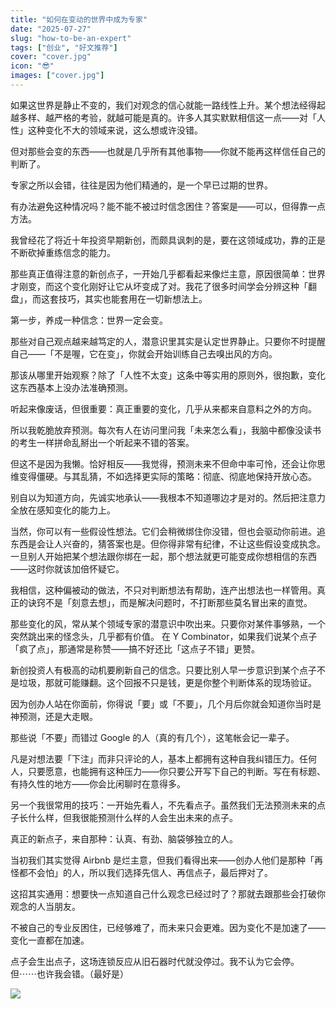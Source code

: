 ```yaml
---
title: "如何在变动的世界中成为专家"
date: "2025-07-27"
slug: "how-to-be-an-expert"
tags: ["创业", "好文推荐"]
cover: "cover.jpg"
icon: "😎"
images: ["cover.jpg"]
---
```

如果这世界是静止不变的，我们对观念的信心就能一路线性上升。某个想法经得起越多样、越严格的考验，就越可能是真的。许多人其实默默相信这一点——对「人性」这种变化不大的领域来说，这么想或许没错。



但对那些会变的东西——也就是几乎所有其他事物——你就不能再这样信任自己的判断了。



专家之所以会错，往往是因为他们精通的，是一个早已过期的世界。



有办法避免这种情况吗？能不能不被过时信念困住？答案是——可以，但得靠一点方法。



我曾经花了将近十年投资早期新创，而颇具讽刺的是，要在这领域成功，靠的正是不断砍掉重练信念的能力。



那些真正值得注意的新创点子，一开始几乎都看起来像烂主意，原因很简单：世界才刚变，而这个变化刚好让它从坏变成了对。我花了很多时间学会分辨这种「翻盘」，而这套技巧，其实也能套用在一切新想法上。



第一步，养成一种信念：世界一定会变。



那些对自己观点越来越笃定的人，潜意识里其实是认定世界静止。只要你不时提醒自己——「不是喔，它在变」，你就会开始训练自己去嗅出风的方向。



那该从哪里开始观察？除了「人性不太变」这条中等实用的原则外，很抱歉，变化这东西基本上没办法准确预测。



听起来像废话，但很重要：真正重要的变化，几乎从来都来自意料之外的方向。



所以我乾脆放弃预测。每次有人在访问里问我「未来怎么看」，我脑中都像没读书的考生一样拼命乱掰出一个听起来不错的答案。



但这不是因为我懒。恰好相反——我觉得，预测未来不但命中率可怜，还会让你思维变得僵硬。与其乱猜，不如选择更实际的策略：彻底、彻底地保持开放心态。



别自以为知道方向，先诚实地承认——我根本不知道哪边才是对的。然后把注意力全放在感知变化的能力上。



当然，你可以有一些假设性想法。它们会稍微绑住你没错，但也会驱动你前进。追东西是会让人兴奋的，猜答案也是。但你得非常有纪律，不让这些假设变成执念。
一旦别人开始把某个想法跟你绑在一起，那个想法就更可能变成你想相信的东西——这时你就该加倍怀疑它。



我相信，这种偏被动的做法，不只对判断想法有帮助，连产出想法也一样管用。真正的诀窍不是「刻意去想」，而是解决问题时，不打断那些莫名冒出来的直觉。



那些变化的风，常从某个领域专家的潜意识中吹出来。只要你对某件事够熟，一个突然跳出来的怪念头，几乎都有价值。
在 Y Combinator，如果我们说某个点子「疯了点」，那通常是称赞——搞不好还比「这点子不错」更赞。



新创投资人有极高的动机要刷新自己的信念。只要比别人早一步意识到某个点子不是垃圾，那就可能赚翻。这个回报不只是钱，更是你整个判断体系的现场验证。



因为创办人站在你面前，你得说「要」或「不要」，几个月后你就会知道你当时是神预测，还是大走眼。



那些说「不要」而错过 Google 的人（真的有几个），这笔帐会记一辈子。



凡是对想法要「下注」而非只评论的人，基本上都拥有这种自我纠错压力。任何人，只要愿意，也能拥有这种压力——你只要公开写下自己的判断。写在有标题、有持久性的地方——你会比闲聊时在意得多。



另一个我很常用的技巧：一开始先看人，不先看点子。虽然我们无法预测未来的点子长什么样，但我很能预测什么样的人会生出未来的点子。



真正的新点子，来自那种：认真、有劲、脑袋够独立的人。



当初我们其实觉得 Airbnb 是烂主意，但我们看得出来——创办人他们是那种「再怪都不会怕」的人，所以我们选择先信人、再信点子，最后押对了。



这招其实通用：想要快一点知道自己什么观念已经过时了？那就去跟那些会打破你观念的人当朋友。



不被自己的专业反困住，已经够难了，而未来只会更难。因为变化不是加速了——变化一直都在加速。



点子会生出点子，这场连锁反应从旧石器时代就没停过。我不认为它会停。
但⋯⋯也许我会错。（最好是）




![](https://prod-files-secure.s3.us-west-2.amazonaws.com/112d0858-5090-4d34-a606-b75eb8d65fd2/46476355-9cf3-4e99-9b7a-3531bc426380/1000202064.png?X-Amz-Algorithm=AWS4-HMAC-SHA256&X-Amz-Content-Sha256=UNSIGNED-PAYLOAD&X-Amz-Credential=ASIAZI2LB466SOZ67Y47%2F20250727%2Fus-west-2%2Fs3%2Faws4_request&X-Amz-Date=20250727T191105Z&X-Amz-Expires=3600&X-Amz-Security-Token=IQoJb3JpZ2luX2VjEE4aCXVzLXdlc3QtMiJHMEUCIAUQncTyYefrXUuRbbVVwQZugMHkQy5dOltfjaBuIFzLAiEAsrdYp%2F0r9aa0e3Hd6ffnMw1eaP2q0j2s1DmNsrwgkMsq%2FwMIdxAAGgw2Mzc0MjMxODM4MDUiDEytAqSet0sID9YxiCrcAxRLs9D4OU8yJ0KjaAg%2BO7y%2Bezp7RjKNmQ%2F2mJicuGuVHfo31%2BGS0polouh1Z8%2F4ZPPW1iaP2578Oc8BHBDvIr049r67BkjgS7QwyLleFdPFsw7M6Q9KXQi8%2FAulGmli8U5lfw2NvnFOAtKdVwChyJx%2BWN2o9M5zWPbMCgjJS6An0Fk1tMP%2FY8q3KhxqBoZzEwBkUXp6FYqVzKW36OvBnFmKMiop%2FChOVVifGuWdrkAaq9IIiB1ZH64QysxV9OACrDC688%2FtnBYV%2FOU5vwHnHWj8EQjlcVw%2BemAFg5qOifgM4qJAZ3F%2FY5L23btrN9sFGKnODtElCIAtWTX5xSNbW7eLCcDq%2Buq2EcO%2B56rKBHHt%2Bt20%2BVmLdQ4OPb6jb2p0s98%2BHbcUbIE3cp6LgBMZJ185tiSAeAE55kcDPdhQAXjrwFTdgEaeikriKpr9Nw6uPWusHQ6jy4oTOdf6ZqVWnnkSfUS6sPz7SjBPYh9Z44d4JGIoayp6ffCTlwVmDQSCUP2QDAXfKBNylC5r1k%2FCJDlTdiokaYMtVdwl3wUXsVJzJ7USfbfVqRPBKmH1BNnhxOUYGWo47Z4xPTNKA2lRO9vMIYN50c1RGz4k8PCPHIxIjZI7EuxfT87C2xueMNzdmMQGOqUBEWty%2FP%2FPMIMBR3ejTngQfBriccArT%2FaQMxChzeFNni2HqY%2B1XJQxARiO%2Bz5LmrFCBTzRgFDsa9ayxWjwSrC5pzYuwNrNXEkMyW%2B5i36QEsf9t4aFbWPtMmW8bGfKMKKtsYSM7K3x7gTLyzYmy97ysDeBPj49Veei%2BVJ5Jf5beH5s0f8QNuY1T9kgFaq9MDQeV0oXk57fxMwq8IDwxxQCvbEkp2b7&X-Amz-Signature=aadff95a162cb41589090a1a8f0ddac85ba7654979b2c12b147a6a947488b658&X-Amz-SignedHeaders=host&x-amz-checksum-mode=ENABLED&x-id=GetObject)


